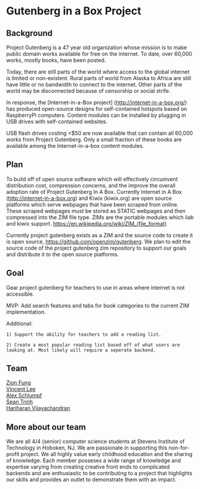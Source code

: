# Gutenberg in a Box Project

## Background

Project Gutenberg is a 47 year old organization whose mission is to make public domain works available for free on the internet. To date, over 60,000 works, mostly books, have been posted.

Today, there are still parts of the world where access to the global internet is limited or non-existent. Rural parts of world from Alaska to Africa are still have little or no bandwidth to connect to the internet. Other parts of the world may be disconnected because of censorship or social strife.

In response, the [Internet-in-a-Box project] (http://internet-in-a-box.org/) has produced open-source designs for self-contained hotspots based on RaspberryPi computers. Content modules can be installed by plugging in USB drives with self-contained websites.

USB flash drives costing <$50 are now available that can contain all 60,000 works from Project Gutenberg. Only a small fraction of these books are available among the Internet-in-a-box content modules.

## Plan

To build off of open source software which will effectively circumvent distribution cost, compression concerns, and the improve the overall adoption rate of Project Gutenberg In A Box. Currently Internet in A Box (http://internet-in-a-box.org) and Kiwix (kiwix.org) are open source platforms which serve webpages that have been scraped from online. These scraped webpages must be stored as STATIC webpages and then compressed into the ZIM file type. ZIMs are the portable modules which iiab and kiwix support. https://en.wikipedia.org/wiki/ZIM_(file_format)   

Currently project gutenberg exists as a ZIM and the source code to create it is open source, https://github.com/openzim/gutenberg. We plan to edit the source code of the project gutenberg zim repository to support our goals and distribute it to the open source platforms.

## Goal

Gear project gutenberg for teachers to use in areas where internet is not accessible. 

MVP: Add search features and tabs for book categories to the current ZIM implementation. 

Additional: 
    
    1) Support the ability for teachers to add a reading list. 
    
    2) Create a most popular reading list based off of what users are looking at. Most likely will require a seperate backend.

## Team
[Zion Fung](https://www.linkedin.com/in/zionfung/)  
[Vincent Lee](https://www.linkedin.com/in/vincent-lee98/)   
[Alex Schlumpf](https://www.linkedin.com/in/alex-schlumpf-1317a314a/)  
[Sean Trinh](https://www.linkedin.com/in/sean-trinh/)   
[Hariharan Vijayachandran](https://www.linkedin.com/in/hariharan-vijayachandran-16a5b8133/) 

## More about our team 
We are all 4/4 (senior) computer science students at Stevens Institute of Technology in Hoboken, NJ. We are passionate in supporting this non-for-profit project. We all highly value early childhood education and the sharing of knowledge. Each member posseses a wide range of knowledge and expertise varying from creating creative front ends to complicated backends and are enthusiastic to be contributing to a project that highlights our skills and provides an outlet to demonstrate them with an impact.   